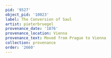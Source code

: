 ```yaml
---
pid: '9527'
object_pid: '10023'
label: The Conversion of Saul
artist: pieterbruegel
provenance_date: '1876'
provenance_location: Vienna
provenance_text: Moved from Prague to Vienna
collection: provenance
order: '2660'
---
```

